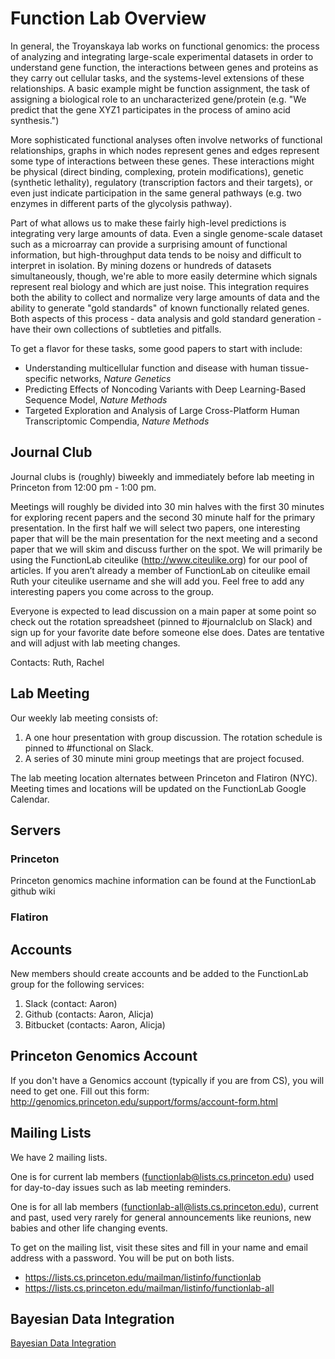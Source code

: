 # Function Lab Overview
In general, the Troyanskaya lab works on functional genomics: the process of analyzing and integrating large-scale experimental datasets in order to understand gene function, the interactions between genes and proteins as they carry out cellular tasks, and the systems-level extensions of these relationships. A basic example might be function assignment, the task of assigning a biological role to an uncharacterized gene/protein (e.g. "We predict that the gene XYZ1 participates in the process of amino acid synthesis.")

More sophisticated functional analyses often involve networks of functional relationships, graphs in which nodes represent genes and edges represent some type of interactions between these genes. These interactions might be physical (direct binding, complexing, protein modifications), genetic (synthetic lethality), regulatory (transcription factors and their targets), or even just indicate participation in the same general pathways (e.g. two enzymes in different parts of the glycolysis pathway).

Part of what allows us to make these fairly high-level predictions is integrating very large amounts of data. Even a single genome-scale dataset such as a microarray can provide a surprising amount of functional information, but high-throughput data tends to be noisy and difficult to interpret in isolation. By mining dozens or hundreds of datasets simultaneously, though, we're able to more easily determine which signals represent real biology and which are just noise. This integration requires both the ability to collect and normalize very large amounts of data and the ability to generate "gold standards" of known functionally related genes. Both aspects of this process - data analysis and gold standard generation - have their own collections of subtleties and pitfalls.

To get a flavor for these tasks, some good papers to start with include:

* Understanding multicellular function and disease with human tissue-specific networks, *Nature Genetics*
* Predicting Effects of Noncoding Variants with Deep Learning-Based Sequence Model, *Nature Methods*
* Targeted Exploration and Analysis of Large Cross-Platform Human Transcriptomic Compendia, *Nature Methods*

## Journal Club
Journal clubs is (roughly) biweekly and immediately before lab meeting in Princeton from 12:00 pm - 1:00 pm. 

Meetings will roughly be divided into 30 min halves with the first 30 minutes for exploring recent papers and the second 30 minute half for the primary presentation. In the first half we will select two papers, one interesting paper that will be the main presentation for the next meeting and a second paper that we will skim and discuss further on the spot. We will primarily be using the FunctionLab citeulike (http://www.citeulike.org) for our pool of articles. If you aren’t already a member of FunctionLab on citeulike email Ruth your citeulike username and she will add you. Feel free to add any interesting papers you come across to the group. 

Everyone is expected to lead discussion on a main paper at some point so check out the rotation spreadsheet (pinned to #journalclub on Slack) and sign up for your favorite date before someone else does. Dates are tentative and will adjust with lab meeting changes. 

Contacts: Ruth, Rachel

## Lab Meeting

Our weekly lab meeting consists of:
  1. A one hour presentation with group discussion. The rotation schedule is pinned to #functional on Slack.
  2. A series of 30 minute mini group meetings that are project focused. 
 
The lab meeting location alternates between Princeton and Flatiron (NYC). Meeting times and locations will be updated on the FunctionLab Google Calendar.

## Servers

### Princeton
Princeton genomics machine information can be found at the FunctionLab github wiki

### Flatiron

## Accounts

New members should create accounts and be added to the FunctionLab group for the following services:

1. Slack (contact: Aaron)
2. Github (contacts: Aaron, Alicja)
3. Bitbucket (contacts: Aaron, Alicja)

## Princeton Genomics Account

If you don't have a Genomics account (typically if you are from CS), you will need to get one. Fill out this form:
http://genomics.princeton.edu/support/forms/account-form.html

## Mailing Lists

We have 2 mailing lists.

One is for current lab members (functionlab@lists.cs.princeton.edu) used for day-to-day issues such as lab meeting reminders.

One is for all lab members (functionlab-all@lists.cs.princeton.edu), current and past, used very rarely for general announcements like reunions, new babies and other life changing events.

To get on the mailing list, visit these sites and fill in your name and email address with a password. You will be put on both lists.

* https://lists.cs.princeton.edu/mailman/listinfo/functionlab
* https://lists.cs.princeton.edu/mailman/listinfo/functionlab-all

## Bayesian Data Integration

[Bayesian Data Integration](http://functionlab.readthedocs.io/en/latest/bayesian-integration.html)
